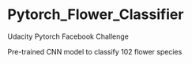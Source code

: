 # Pytorch_Flower_Classifier
Udacity Pytorch Facebook Challenge

Pre-trained CNN model to classify 102 flower species
